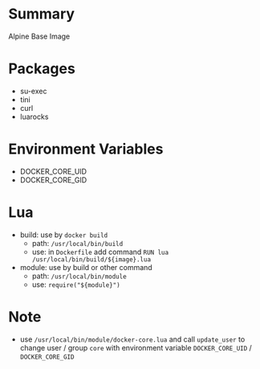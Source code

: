 # Summary
Alpine Base Image

# Packages
- su-exec
- tini
- curl
- luarocks

# Environment Variables
- DOCKER_CORE_UID
- DOCKER_CORE_GID

# Lua
- build: use by `docker build`
  - path: `/usr/local/bin/build`
  - use: in `Dockerfile` add command `RUN lua /usr/local/bin/build/${image}.lua`
- module: use by build or other command
  - path: `/usr/local/bin/module`
  - use: `require("${module}")`

# Note
- use `/usr/local/bin/module/docker-core.lua` and call `update_user` to change user / group `core` with environment variable `DOCKER_CORE_UID` / `DOCKER_CORE_GID`
